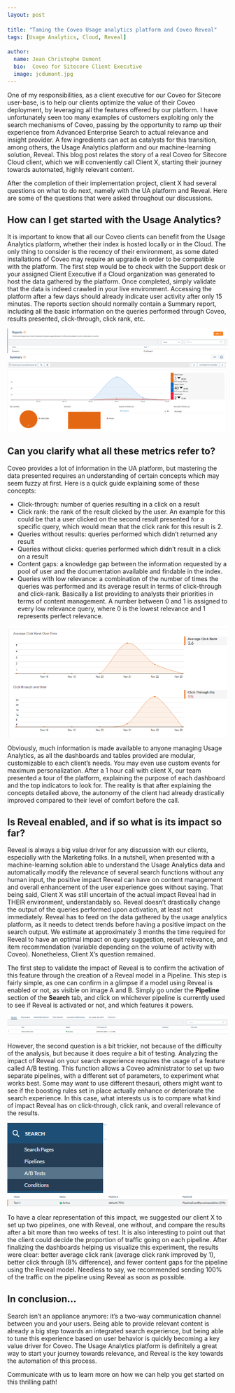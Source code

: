```yaml
---
layout: post

title: "Taming the Coveo Usage analytics platform and Coveo Reveal"
tags: [Usage Analytics, Cloud, Reveal]

author:
  name: Jean Christophe Dumont
  bio:  Coveo for Sitecore Client Executive
  image: jcdumont.jpg
---
```



One of my responsibilities, as a client executive for our Coveo for Sitecore user-base, is to help our clients optimize the value of their Coveo deployment, by leveraging all the features offered by our platform. 
I have unfortunately seen too many examples of customers exploiting only the search mechanisms of Coveo, passing by the opportunity to ramp up their experience from Advanced Enterprise Search to actual relevance and insight provider. A few ingredients can act as catalysts for this transition, among others, the Usage Analytics platform and our machine-learning solution, Reveal. This blog post relates the story of a real Coveo for Sitecore Cloud client, which we will conveniently call Client X, starting their journey towards automated, highly relevant content.

<!-- more -->

After the completion of their implementation project, client X had several questions on what to do next, namely with the UA platform and Reveal. Here are some of the questions that were asked throughout our discussions. 

## How can I get started with the Usage Analytics?
	
It is important to know that all our Coveo clients can benefit from the Usage Analytics platform, whether their index is hosted locally or in the Cloud. The only thing to consider is the recency of their environment, as some dated installations of Coveo may require an upgrade in order to be compatible with the platform. 
The first step would be to check with the Support desk or your assigned Client Executive if a Cloud organization was generated to host the data gathered by the platform. Once completed, simply validate that the data is indeed crawled in your live environment. Accessing the platform after a few days should already indicate user activity after only 15 minutes. 
The reports section should normally contain a Summary report, including all the basic information on the queries performed through Coveo, results presented, click-through, click rank, etc.

![Reports Menu](/images/TamingUA/Reports.png)
![Summary Dashboard](/images/TamingUA/SummaryDashboard.png)
 
## Can you clarify what all these metrics refer to?

Coveo provides a lot of information in the UA platform, but mastering the data presented requires an understanding of certain concepts which may seem fuzzy at first. Here is a quick guide explaining some of these concepts: 
* Click-through: number of queries resulting in a click on a result
* Click rank: the rank of the result clicked by the user. An example for this could be that a user clicked on the second result presented for a specific query, which would mean that the click rank for this result is 2.
* Queries without results: queries performed which didn’t returned any result
* Queries without clicks: queries performed which didn’t result in a click on a result
* Content gaps: a knowledge gap between the information requested by a pool of user and the documentation available and findable in the index.
* Queries with low relevance: a combination of the number of times the queries was performed and its average result in terms of click-through and click-rank. Basically a list providing to analysts their priorities in terms of content management. A number between 0 and 1 is assigned to every low relevance query, where 0 is the lowest relevance and 1 represents perfect relevance. 

![Content Gaps](/images/TamingUA/ContentGaps.png)

Obviously, much information is made available to anyone managing Usage Analytics, as all the dashboards and tables provided are modular, customizable to each client’s needs. You may even use custom events for maximum personalization. 
After a 1 hour call with client X, our team presented a tour of the platform, explaining the purpose of each dashboard and the top indicators to look for. The reality is that after explaining the concepts detailed above, the autonomy of the client had already drastically improved compared to their level of comfort before the call.

## Is Reveal enabled, and if so what is its impact so far?

Reveal is always a big value driver for any discussion with our clients, especially with the Marketing folks. In a nutshell, when presented with a machine-learning solution able to understand the Usage Analytics data and automatically modify the relevance of several search functions without any human input, the positive impact Reveal can have on content management and overall enhancement of the user experience goes without saying. 
That being said, Client X was still uncertain of the actual impact Reveal had in THEIR environment, understandably so. Reveal doesn’t drastically change the output of the queries performed upon activation, at least not immediately. Reveal has to feed on the data gathered by the usage analytics platform, as it needs to detect trends before having a positive impact on the search output. We estimate at approximately 3 months the time required for Reveal to have an optimal impact on query suggestion, result relevance, and item recommendation (variable depending on the volume of activity with Coveo). Nonetheless, Client X’s question remained. 

The first step to validate the impact of Reveal is to confirm the activation of this feature through the creation of a Reveal model in a Pipeline. This step is fairly simple, as one can confirm in a glimpse if a model using Reveal is enabled or not, as visible on image A and B. Simply go under the **Pipeline** section of the **Search** tab, and click on whichever pipeline is currently used to see if Reveal is activated or not, and which features it powers.

![Pipeline with Reveal](/images/TamingUA/PipelineWithReveal.png)

However, the second question is a bit trickier, not because of the difficulty of the analysis, but because it does require a bit of testing. Analyzing the impact of Reveal on your search experience requires the usage of a feature called A/B testing. This function allows a Coveo administrator to set up two separate pipelines, with a different set of parameters, to experiment what works best.
Some may want to use different thesauri, others might want to see if the boosting rules set in place actually enhance or deteriorate the search experience. In this case, what interests us is to compare what kind of impact Reveal has on click-through, click rank, and overall relevance of the results.
 
![A/B Testing Menu](/images/TamingUA/ABTestingMenu.png)
![A/B Testing Active](/images/TamingUA/ABTestingActive.png)

To have a clear representation of this impact, we suggested our client X to set up two pipelines, one with Reveal, one without, and compare the results after a bit more than two weeks of test. It is also interesting to point out that the client could decide the proportion of traffic going on each pipeline. After finalizing the dashboards helping us visualize this experiment, the results were clear: better average click rank (average click rank improved by 1), better click through (8% difference), and fewer content gaps for the pipeline using the Reveal model. Needless to say, we recommended sending 100% of the traffic on the pipeline using Reveal as soon as possible. 

## In conclusion…

Search isn’t an appliance anymore: it’s a two-way communication channel between you and your users. Being able to provide relevant content is already a big step towards an integrated search experience, but being able to tune this experience based on user behavior is quickly becoming a key value driver for Coveo. The Usage Analytics platform is definitely a great way to start your journey towards relevance, and Reveal is the key towards the automation of this process.

Communicate with us to learn more on how we can help you get started on this thrilling path!
